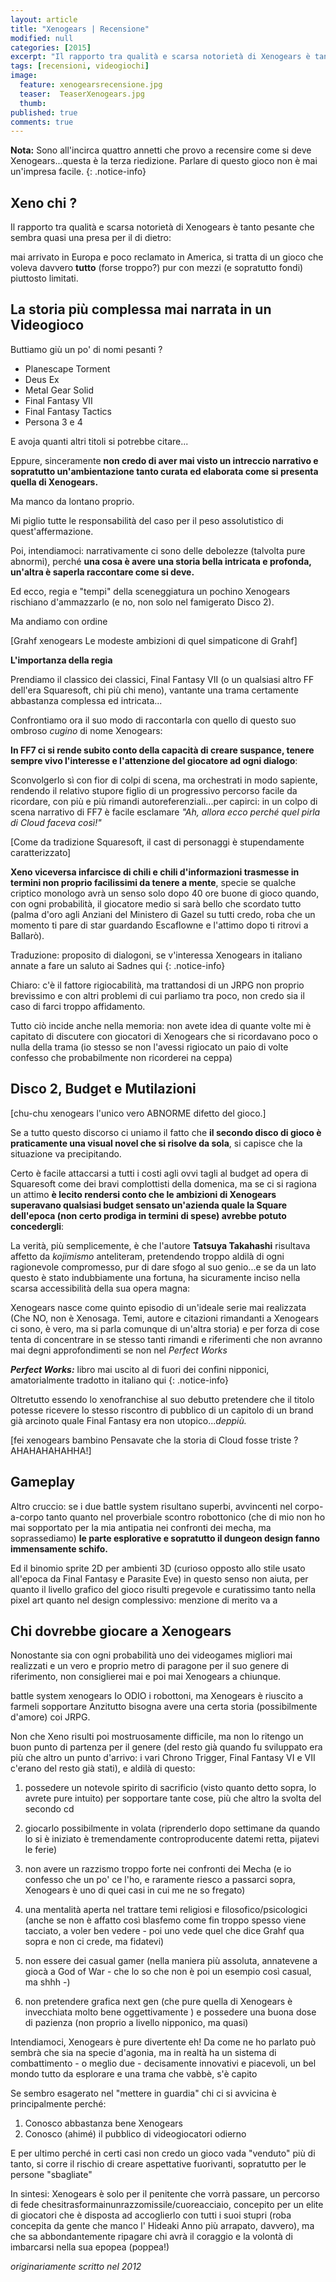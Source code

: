 ```yaml
---
layout: article
title: "Xenogears | Recensione"
modified: null
categories: [2015]
excerpt: "Il rapporto tra qualità e scarsa notorietà di Xenogears è tanto pesante che sembra quasi una presa per il di dietro..."
tags: [recensioni, videogiochi]
image: 
  feature: xenogearsrecensione.jpg
  teaser:  TeaserXenogears.jpg
  thumb: 
published: true
comments: true
---
```


**Nota:** Sono all'incirca quattro annetti che provo a recensire come si deve Xenogears...questa è la terza riedizione. Parlare di questo gioco non è mai un'impresa facile.
{: .notice-info}

## Xeno chi ?

Il rapporto tra qualità e scarsa notorietà di Xenogears è tanto pesante che sembra quasi una presa per il di dietro: 

mai arrivato in Europa e poco reclamato in America, si tratta di un gioco che voleva davvero **tutto** (forse troppo?) pur con mezzi (e sopratutto fondi) piuttosto limitati. 

## La storia più complessa mai narrata in un Videogioco

Buttiamo giù un po' di nomi pesanti ?

- Planescape Torment
- Deus Ex
- Metal Gear Solid
- Final Fantasy VII
- Final Fantasy Tactics
- Persona 3 e 4

E avoja quanti altri titoli si potrebbe citare...

Eppure, sinceramente **non credo di aver mai visto un intreccio narrativo e sopratutto un'ambientazione tanto curata ed elaborata come si presenta quella di Xenogears.** 

Ma manco da lontano proprio. 

Mi piglio tutte le responsabilità del caso per il peso assolutistico di quest'affermazione.

Poi, intendiamoci: narrativamente ci sono delle debolezze (talvolta pure abnormi), perché **una cosa è avere una storia bella intricata e profonda, un'altra è saperla raccontare come si deve.** 

Ed ecco, regia e "tempi" della sceneggiatura un pochino Xenogears rischiano d'ammazzarlo (e no, non solo nel famigerato Disco 2).

Ma andiamo con ordine

[Grahf xenogears
Le modeste ambizioni di quel simpaticone di Grahf]

**L'importanza della regia**

Prendiamo il classico dei classici, Final Fantasy VII (o un qualsiasi altro FF dell'era Squaresoft, chi più chi meno), vantante una trama certamente abbastanza complessa ed intricata...

Confrontiamo ora il suo modo di raccontarla con quello di questo suo ombroso _cugino_ di nome Xenogears:

**In FF7 ci si rende subito conto della capacità di creare suspance, tenere sempre vivo l'interesse e l'attenzione del giocatore ad ogni dialogo**:

Sconvolgerlo sì con fior di colpi di scena, ma orchestrati in modo sapiente, rendendo il relativo stupore figlio di un progressivo percorso facile da ricordare, con più e più rimandi autoreferenziali...per capirci: in un colpo di scena narrativo di FF7 è facile esclamare _"Ah, allora ecco perché quel pirla di Cloud faceva così!"_

[Come da tradizione Squaresoft, il cast di personaggi è stupendamente caratterizzato]

**Xeno viceversa infarcisce di chili e chili d'informazioni trasmesse in termini non proprio facilissimi da tenere a mente**, specie se qualche criptico monologo avrà un senso solo dopo 40 ore buone di gioco quando, con ogni probabilità, il giocatore medio si sarà bello che scordato tutto (palma d'oro agli Anziani del Ministero di Gazel su tutti credo, roba che un momento ti pare di star guardando Escaflowne e l'attimo dopo ti ritrovi a Ballarò).

Traduzione: proposito di dialogoni, se v'interessa Xenogears in italiano annate a fare un saluto ai Sadnes qui 
{: .notice-info}

Chiaro: c'è il fattore rigiocabilità, ma trattandosi di un JRPG non proprio brevissimo e con altri problemi di cui parliamo tra poco, non credo sia il caso di farci troppo affidamento.

Tutto ciò incide anche nella memoria: non avete idea di quante volte mi è capitato di discutere con giocatori di Xenogears che si ricordavano poco o nulla della trama (io stesso se non l'avessi rigiocato un paio di volte confesso che probabilmente non ricorderei na ceppa)

## Disco 2, Budget e Mutilazioni

[chu-chu xenogears
l'unico vero ABNORME difetto del gioco.]

Se a tutto questo discorso ci uniamo il fatto che **il secondo disco di gioco è praticamente una visual novel che si risolve da sola**, si capisce che la situazione va precipitando.

Certo è facile attaccarsi a tutti i costi agli ovvi tagli al budget ad opera di Squaresoft come dei bravi complottisti della domenica, ma se ci si ragiona un attimo **è lecito rendersi conto che le ambizioni di Xenogears superavano qualsiasi budget sensato un'azienda quale la Square dell'epoca (non certo prodiga in termini di spese) avrebbe potuto concedergli**:

La verità, più semplicemente, è che l'autore **Tatsuya Takahashi** risultava affetto da _kojimismo_ anteliteram, pretendendo troppo aldilà di ogni ragionevole compromesso, pur di dare sfogo al suo genio...e se da un lato questo è stato indubbiamente una fortuna, ha sicuramente inciso nella scarsa accessibilità della sua opera magna:

Xenogears nasce come quinto episodio di un'ideale serie mai realizzata (Che NO, non è Xenosaga. Temi, autore e citazioni rimandanti a Xenogears ci sono, è vero, ma si parla comunque di un'altra storia) e per forza di cose tenta di concentrare in se stesso tanti rimandi e riferimenti che non avranno mai degni approfondimenti se non nel _Perfect Works_ 

_**Perfect Works:**_ libro mai uscito al di fuori dei confini nipponici, amatorialmente tradotto in italiano qui
{: .notice-info}


Oltretutto essendo lo xenofranchise al suo debutto pretendere che il titolo potesse ricevere lo stesso riscontro di pubblico di un capitolo di un brand già arcinoto quale Final Fantasy era non utopico..._deppiù._

[fei xenogears bambino
Pensavate che 
la storia di Cloud fosse triste ? 
AHAHAHAHAHHA!]

## Gameplay

Altro cruccio: se i due battle system risultano superbi, avvincenti nel corpo-a-corpo tanto quanto nel proverbiale scontro robottonico (che di mio non ho mai sopportato per la mia antipatia nei confronti dei mecha, ma soprassediamo) **le parte esplorative e sopratutto il dungeon design fanno immensamente schifo.**

Ed il binomio sprite 2D per ambienti 3D (curioso opposto allo stile usato all'epoca da Final Fantasy e Parasite Eve) in questo senso non aiuta, per quanto il livello grafico del gioco risulti pregevole e curatissimo tanto nella pixel art quanto nel design complessivo: menzione di merito va a 

## Chi dovrebbe giocare a Xenogears

Nonostante sia con ogni probabilità uno dei videogames migliori mai realizzati e un vero e proprio metro di paragone per il suo genere di riferimento, non consiglierei mai e poi mai Xenogears a chiunque.

battle system xenogears
Io ODIO i robottoni, ma Xenogears è riuscito a farmeli sopportare
Anzitutto bisogna avere una certa storia (possibilmente d'amore) coi JRPG.

Non che Xeno risulti poi mostruosamente difficile, ma non lo ritengo un buon punto di partenza per il genere (del resto già quando fu sviluppato era più che altro un punto d'arrivo: i vari Chrono Trigger, Final Fantasy VI e VII c'erano del resto già stati), e aldilà di questo:

1) possedere un notevole spirito di sacrificio (visto quanto detto sopra, lo avrete pure intuito) per sopportare tante cose, più che altro la svolta del secondo cd

2) giocarlo possibilmente in volata (riprenderlo dopo settimane da quando lo si è iniziato è tremendamente controproducente datemi retta, pijatevi le ferie)

3) non avere un razzismo troppo forte nei confronti dei Mecha (e io confesso che un po' ce l'ho, e raramente riesco a passarci sopra, Xenogears è uno di quei casi in cui me ne so fregato)

4) una mentalità aperta nel trattare temi religiosi e filosofico/psicologici (anche se non è affatto così blasfemo come fin troppo spesso viene tacciato, a voler ben vedere - poi uno vede quel che dice Grahf qua sopra e non ci crede, ma fidatevi)

5) non essere dei casual gamer (nella maniera più assoluta, annatevene a giocà a God of War - che lo so che non è poi un esempio così casual, ma shhh -)
  
6) non pretendere grafica next gen (che pure quella di Xenogears è invecchiata molto bene oggettivamente ) e possedere una buona dose di pazienza (non proprio a livello nipponico, ma quasi)

Intendiamoci, Xenogears è pure divertente eh! Da come ne ho parlato può sembrà che sia na specie d'agonia, ma in realtà ha un sistema di combattimento - o meglio due - decisamente innovativi e piacevoli, un bel mondo tutto da esplorare e una trama che vabbè, s'è capito

Se sembro esagerato nel "mettere in guardia" chi ci si avvicina è principalmente perché:

1) Conosco abbastanza bene Xenogears
2) Conosco (ahimé) il pubblico di videogiocatori odierno

E per ultimo perché in certi casi non credo un gioco vada "venduto" più di tanto, si corre il rischio di creare aspettative fuorivanti, sopratutto per le persone "sbagliate"

In sintesi: Xenogears è solo per il penitente che vorrà passare, un percorso di fede chesitrasformainunrazzomissile/cuoreacciaio, concepito per un elite di giocatori che è disposta ad accoglierlo con tutti i suoi stupri (roba concepita da gente che manco l' Hideaki Anno più arrapato, davvero), ma che sa abbondantemente ripagare chi avrà il coraggio e la volontà di imbarcarsi nella sua epopea (poppea!)

_originariamente scritto nel 2012_